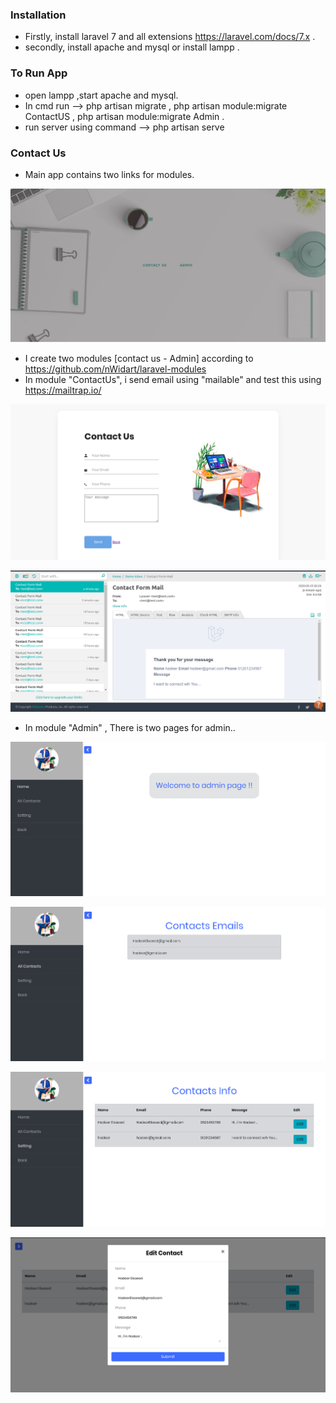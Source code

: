 ### Installation
- Firstly, install laravel 7 and all extensions https://laravel.com/docs/7.x .
- secondly, install apache and mysql or install lampp .


### To Run App
- open lampp ,start apache and mysql.
- In cmd run --> php artisan migrate , php artisan module:migrate ContactUS , php artisan module:migrate Admin .
- run server using command --> php artisan serve 


### Contact Us
- Main app contains two links for modules.

![](public/images/app.png)

- I create two modules [contact us - Admin] according to https://github.com/nWidart/laravel-modules
- In module "ContactUs", i send email using "mailable" and test this using   https://mailtrap.io/

![](public/images/contact.png)

![](public/images/mail.png)

- In module "Admin" , There is two pages for admin..

![](public/images/admin.png)

![](public/images/emails.png)

![](public/images/all.png)

![](public/images/setting.png)




